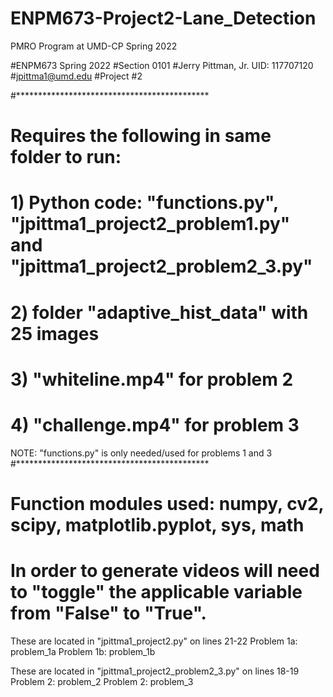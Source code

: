 # ENPM673-Project2-Lane_Detection
PMRO Program at UMD-CP Spring 2022

#ENPM673 Spring 2022
#Section 0101
#Jerry Pittman, Jr. UID: 117707120
#jpittma1@umd.edu
#Project #2

#********************************************
# Requires the following in same folder to run:
# 1) Python code: "functions.py", "jpittma1_project2_problem1.py" and "jpittma1_project2_problem2_3.py"
# 2) folder "adaptive_hist_data" with 25 images
# 3) "whiteline.mp4" for problem 2
# 4) "challenge.mp4" for problem 3
NOTE: "functions.py" is only needed/used for problems 1 and 3
#********************************************

# Function modules used: numpy, cv2, scipy, matplotlib.pyplot, sys, math

# In order to generate videos will need to "toggle" the applicable variable from "False" to "True".
These are located in "jpittma1_project2.py" on lines 21-22
Problem 1a: problem_1a
Problem 1b: problem_1b

These are located in "jpittma1_project2_problem2_3.py" on lines 18-19
Problem 2: problem_2
Problem 2: problem_3